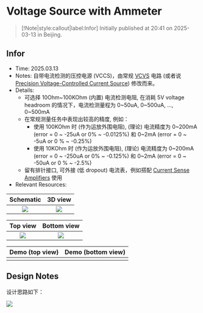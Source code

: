 # Voltage Source with Ammeter

> [!Note|style:callout|label:Infor]
> Initially published at 20:41 on 2025-03-13 in Beijing.

## Infor

- Time: 2025.03.13
- Notes: 自带电流检测的压控电源 (VCCS)，由常规 [VCVS](<ElectronicDesigns/Versatile Voltage-Controlled Power Source.md>) 电路 (或者说 [Precision Voltage-Controlled Current Source](<ElectronicDesigns/Precision Voltage-Controlled Current Source.md>)) 修改而来。
- Details:
    - 可选择 10Ohm\~100KOhm (内置) 电流检测电阻, 在消耗 5V voltage headroom 的情况下，电流检测量程为 0\~50uA, 0\~500uA, ..., 0\~500mA
    - 在常规测量任务中表现出较高的精度, 例如：
        - 使用 100KOhm 时 (作为运放外围电阻), (理论) 电流精度为 0\~200mA (error = 0 \~ -25uA or 0\% \~ -0.0125\%) 和 0\~2mA (error = 0 \~ -5uA or 0 \% \~ -0.25\%)
        - 使用 10KOhm 时 (作为运放外围电阻), (理论) 电流精度为 0\~200mA (error = 0 \~ -250uA or 0\% \~ -0.125\%) 和 0\~2mA (error = 0 \~ -50uA or 0 \% \~ -2.5\%)
    - 留有排针接口, 可外接 (低 dropout) 电流表，例如搭配 [Current Sense Amplifiers](<ElectronicDesigns/Current Sense Amplifiers.md>) 使用
- Relevant Resources:

<div class='center'>

| Schematic | 3D view | 
|:-:|:-:|
 | <div class="center"><img src="https://imagebank-0.oss-cn-beijing.aliyuncs.com/VS-PicGo/2025-03-14-00-01-33_Voltage Source with Ammeter.png"/></div> | <div class="center"><img src="https://imagebank-0.oss-cn-beijing.aliyuncs.com/VS-PicGo/2025-03-14-00-01-59_Voltage Source with Ammeter.png"/></div> |
</div>

<div class='center'>

| Top view | Bottom view | 
|:-:|:-:|
 | <div class="center"><img src="https://imagebank-0.oss-cn-beijing.aliyuncs.com/VS-PicGo/2025-03-14-00-02-30_Voltage Source with Ammeter.png"/></div> | <div class="center"><img src="https://imagebank-0.oss-cn-beijing.aliyuncs.com/VS-PicGo/2025-03-14-00-02-59_Voltage Source with Ammeter.png"/></div> |
</div>


<div class='center'>

| Demo (top view)| Demo (bottom view) | 
|:-:|:-:|
 |  |  |
</div>


## Design Notes

设计思路如下：

<div class="center"><img src="https://imagebank-0.oss-cn-beijing.aliyuncs.com/VS-PicGo/2025-03-13-20-51-12_Voltage Source with Ammeter.png"/></div>
<!-- 
<div class="center"><img src="https://imagebank-0.oss-cn-beijing.aliyuncs.com/VS-PicGo/2025-03-13-20-46-47_Voltage Source with Ammeter.png"/></div>
 -->